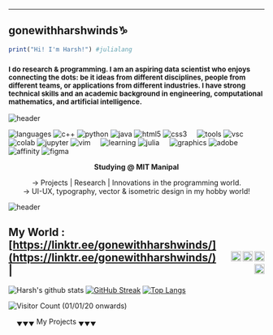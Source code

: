 ----
## gonewithharshwinds♑
````Julia
print("Hi! I'm Harsh!") #julialang
````
<!--
**gonewithharshwinds/gonewithharshwinds** is a ✨ _special_ ✨ repository because its `README.md` (this file) appears on your GitHub profile.
Here are some ideas to get you started:

- 🔭 I’m currently working on ...
- 🌱 I’m currently learning ...
- 👯 I’m looking to collaborate on ...
- 🤔 I’m looking for help with ...
- 💬 Ask me about ...
- 📫 How to reach me: ...
- 😄 Pronouns: ...
- ⚡ Fun fact: ...
-->
### <sub> I do research & programming. I am an aspiring data scientist who enjoys connecting the dots: be it ideas from different disciplines, people from different teams, or applications from different industries. I have strong technical skills and an academic background in engineering, computational mathematics, and artificial intelligence. </sub>

![header](https://capsule-render.vercel.app/api?type=rect&color=gradient&height=2)

![languages](https://img.shields.io/static/v1?label=&message=languages:&color=555&style=flat-square)
![c++](https://img.shields.io/static/v1?logo=cplusplus&label=&message=cpp&color=111&logoColor=AAA&style=flat-square)
![python](https://img.shields.io/static/v1?logo=python&label=&message=python&color=111&logoColor=AAA&style=flat-square)
![java](https://img.shields.io/static/v1?logo=java&label=&message=java&color=111&logoColor=AAA&style=flat-square)
![html5](https://img.shields.io/static/v1?logo=html5&label=&message=html5&color=111&logoColor=AAA&style=flat-square)
![css3](https://img.shields.io/static/v1?logo=css3&label=&message=css3&color=111&logoColor=AAA&style=flat-square)
&nbsp;&nbsp;&nbsp;
![tools](https://img.shields.io/static/v1?label=&message=tools:&color=555&style=flat-square)
![vsc](https://img.shields.io/static/v1?logo=visual-studio-code&label=&message=vsc&color=111&logoColor=AAA&style=flat-square)
![colab](https://img.shields.io/static/v1?logo=google&label=&message=colab&color=111&logoColor=AAA&style=flat-square)
![jupyter](https://img.shields.io/static/v1?logo=jupyter&label=&message=jupyter&color=111&logoColor=AAA&style=flat-square)
![vim](https://img.shields.io/static/v1?logo=vim&label=&message=vimc&color=111&logoColor=AAA&style=flat-square)
&nbsp;&nbsp;&nbsp;
![learning](https://img.shields.io/static/v1?label=&message=learning:&color=555&style=flat-square)
![julia](https://img.shields.io/static/v1?logo=julia&label=&message=julia&color=111&logoColor=AAA&style=flat-square)
&nbsp;&nbsp;&nbsp;
![graphics](https://img.shields.io/static/v1?label=&message=graphics:&color=555&style=flat-square)
![adobe](https://img.shields.io/static/v1?logo=adobe&label=&message=adobe&color=111&logoColor=FF0000&style=flat-square)
![affinity](https://img.shields.io/static/v1?logo=affinity&label=&message=affinity&color=111&logoColor=82ACF0&style=flat-square)
![figma](https://img.shields.io/static/v1?logo=figma&label=&message=figma&color=111&logoColor=660000&style=flat-square)


<p align="center"><strong>Studying @ MIT Manipal</strong></p>
<p align="center">→ Projects | Research | Innovations in the programming world.
<br/>
  →  UI-UX, typography, vector & isometric design in my hobby world! </p>

![header](https://capsule-render.vercel.app/api?type=rect&color=gradient&height=2)


My World : [https://linktr.ee/gonewithharshwinds/](https://linktr.ee/gonewithharshwinds/) &nbsp;&nbsp;&nbsp;
<a href="https://twitter.com/leaquadevil">
  <img align="right" alt="Harsh's Twitter" width="20px" src="https://cdn.jsdelivr.net/npm/simple-icons@v3/icons/twitter.svg" />
</a>
<a href="https://www.instagram.com/gonewith_harsh_winds/">
  <img align="right" alt="Harsh's Instagram" width="20px" src="https://cdn.jsdelivr.net/npm/simple-icons@v3/icons/instagram.svg" />
</a>
<a href="https://linkedin.com/in/harsh-mehta-79611813a/">
  <img align="right" alt="Harsh's LinkedIn" width="20px" src="https://cdn.jsdelivr.net/npm/simple-icons@v3/icons/linkedin.svg" />
</a>
<a href="https://dribbble.com/gonewithharshwinds">
  <img align="right" alt="Harsh's Dribbble" width="20px" src="https://cdn.jsdelivr.net/npm/simple-icons@v3/icons/dribbble.svg" />
</a>| 
----

![Harsh's github stats](https://github-readme-stats.vercel.app/api?username=gonewithharshwinds&layout=compact&show_icons=true&theme=tokyonight)
[![GitHub Streak](https://github-readme-streak-stats.herokuapp.com/?user=gonewithharshwinds&layout=compact&theme=tokyonight)](https://git.io/streak-stats)
[![Top Langs](https://github-readme-stats.vercel.app/api/top-langs/?username=gonewithharshwinds&layout=compact&langs_count=8&theme=tokyonight)](https://github.com/gonewithharshwinds/github-readme-stats)

![Visitor Count (01/01/20 onwards)](https://profile-counter.glitch.me/{gonewithharshwinds}/count.svg)

&nbsp;&nbsp;&nbsp; 
<sub>&#9660;&#9660;&#9660;</sub> My Projects <sub>&#9660;&#9660;&#9660;</sub>
&nbsp;&nbsp;&nbsp;

